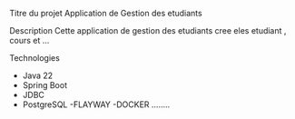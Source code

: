  Titre du projet
 Application de Gestion des etudiants 

  Description
  Cette application de gestion des etudiants cree eles etudiant , cours et ...

  Technologies
- Java 22
- Spring Boot
- JDBC
- PostgreSQL 
-FLAYWAY
-DOCKER
........
